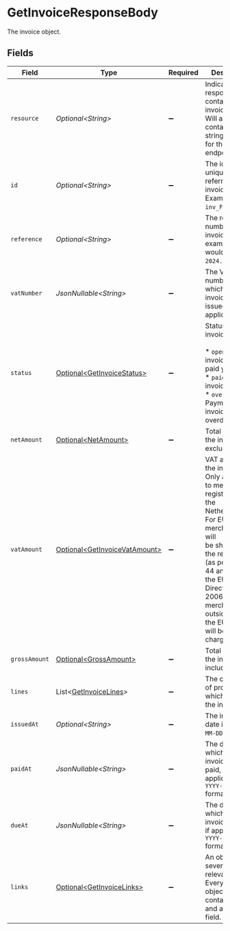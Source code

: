 # GetInvoiceResponseBody

The invoice object.


## Fields

| Field                                                                                                                                                                                                                                                             | Type                                                                                                                                                                                                                                                              | Required                                                                                                                                                                                                                                                          | Description                                                                                                                                                                                                                                                       |
| ----------------------------------------------------------------------------------------------------------------------------------------------------------------------------------------------------------------------------------------------------------------- | ----------------------------------------------------------------------------------------------------------------------------------------------------------------------------------------------------------------------------------------------------------------- | ----------------------------------------------------------------------------------------------------------------------------------------------------------------------------------------------------------------------------------------------------------------- | ----------------------------------------------------------------------------------------------------------------------------------------------------------------------------------------------------------------------------------------------------------------- |
| `resource`                                                                                                                                                                                                                                                        | *Optional\<String>*                                                                                                                                                                                                                                               | :heavy_minus_sign:                                                                                                                                                                                                                                                | Indicates the response contains an invoice object. Will always contain the string `invoice` for this endpoint.                                                                                                                                                    |
| `id`                                                                                                                                                                                                                                                              | *Optional\<String>*                                                                                                                                                                                                                                               | :heavy_minus_sign:                                                                                                                                                                                                                                                | The identifier uniquely referring to this invoice. Example: `inv_FrvewDA3Pr`.                                                                                                                                                                                     |
| `reference`                                                                                                                                                                                                                                                       | *Optional\<String>*                                                                                                                                                                                                                                               | :heavy_minus_sign:                                                                                                                                                                                                                                                | The reference number of the invoice. An example value would be: `2024.10000`.                                                                                                                                                                                     |
| `vatNumber`                                                                                                                                                                                                                                                       | *JsonNullable\<String>*                                                                                                                                                                                                                                           | :heavy_minus_sign:                                                                                                                                                                                                                                                | The VAT number to which the invoice was issued to, if applicable.                                                                                                                                                                                                 |
| `status`                                                                                                                                                                                                                                                          | [Optional\<GetInvoiceStatus>](../../models/operations/GetInvoiceStatus.md)                                                                                                                                                                                        | :heavy_minus_sign:                                                                                                                                                                                                                                                | Status of the invoice.<br/><br/>* `open` — The invoice is not paid yet.<br/>* `paid` — The invoice is paid.<br/>* `overdue` — Payment of the invoice is overdue.                                                                                                  |
| `netAmount`                                                                                                                                                                                                                                                       | [Optional\<NetAmount>](../../models/operations/NetAmount.md)                                                                                                                                                                                                      | :heavy_minus_sign:                                                                                                                                                                                                                                                | Total amount of the invoice, excluding VAT.                                                                                                                                                                                                                       |
| `vatAmount`                                                                                                                                                                                                                                                       | [Optional\<GetInvoiceVatAmount>](../../models/operations/GetInvoiceVatAmount.md)                                                                                                                                                                                  | :heavy_minus_sign:                                                                                                                                                                                                                                                | VAT amount of the invoice. Only applicable to merchants registered in the Netherlands. For EU merchants, VAT will<br/>be shifted to the recipient (as per article 44 and 196 in the EU VAT Directive 2006/112). For merchants outside<br/>the EU, no VAT will be charged. |
| `grossAmount`                                                                                                                                                                                                                                                     | [Optional\<GrossAmount>](../../models/operations/GrossAmount.md)                                                                                                                                                                                                  | :heavy_minus_sign:                                                                                                                                                                                                                                                | Total amount of the invoice, including VAT.                                                                                                                                                                                                                       |
| `lines`                                                                                                                                                                                                                                                           | List\<[GetInvoiceLines](../../models/operations/GetInvoiceLines.md)>                                                                                                                                                                                              | :heavy_minus_sign:                                                                                                                                                                                                                                                | The collection of products which make up the invoice.                                                                                                                                                                                                             |
| `issuedAt`                                                                                                                                                                                                                                                        | *Optional\<String>*                                                                                                                                                                                                                                               | :heavy_minus_sign:                                                                                                                                                                                                                                                | The invoice date in `YYYY-MM-DD` format.                                                                                                                                                                                                                          |
| `paidAt`                                                                                                                                                                                                                                                          | *JsonNullable\<String>*                                                                                                                                                                                                                                           | :heavy_minus_sign:                                                                                                                                                                                                                                                | The date on which the invoice was paid, if applicable, in `YYYY-MM-DD` format.                                                                                                                                                                                    |
| `dueAt`                                                                                                                                                                                                                                                           | *JsonNullable\<String>*                                                                                                                                                                                                                                           | :heavy_minus_sign:                                                                                                                                                                                                                                                | The date on which the invoice is due, if applicable, in `YYYY-MM-DD` format.                                                                                                                                                                                      |
| `links`                                                                                                                                                                                                                                                           | [Optional\<GetInvoiceLinks>](../../models/operations/GetInvoiceLinks.md)                                                                                                                                                                                          | :heavy_minus_sign:                                                                                                                                                                                                                                                | An object with several relevant URLs. Every URL object will contain an `href` and a `type` field.                                                                                                                                                                 |